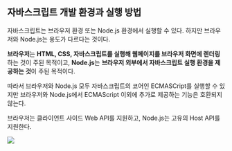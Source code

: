 ## 자바스크립트 개발 환경과 실행 방법

자바스크립트는 브라우저 환경 또는 Node.js 환경에서 실행할 수 있다. 하지만 브라우저와 Node.js는 용도가 다르다는 것이다.

**브라우저**는 **HTML, CSS, 자바스크립트를 실행해 웹페이지를 브라우저 화면에 렌더링**하는 것이 주된 목적이고, **Node.js**는 **브라우저 외부에서 자바스크립트 실행 환경을 제공하는 것**이 주된 목적이다.

따라서 브라우저와 Node.js 모두 자바스크립트의 코어인 ECMASCript를 실행할 수 있지만 브라우저와 Node.js에서 ECMAScript 이외에 추가로 제공하는 기능은 호환되지 않는다.

브라우저는 클라이언트 사이드 Web API를 지원하고, Node.js는 고유의 Host API를 지원한다.

![](https://velog.velcdn.com/images/codenmh0822/post/98e6e144-bd98-4bec-9436-d173313940ba/image.png)
